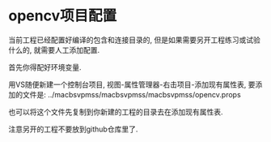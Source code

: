 # opencv项目配置 #
当前工程已经配置好编译的包含和连接目录的, 但是如果需要另开工程练习或试验什么的, 就需要人工添加配置.

首先你得配好环境变量.

用VS随便新建一个控制台项目, 视图-属性管理器-右击项目-添加现有属性表, 要添加的文件是: ../macbsvpmss/macbsvpmss/macbsvpmss/opencv.props

也可以将这个文件先复制到你新建的工程的目录去在添加现有属性表.

注意另开的工程不要放到github仓库里了.
